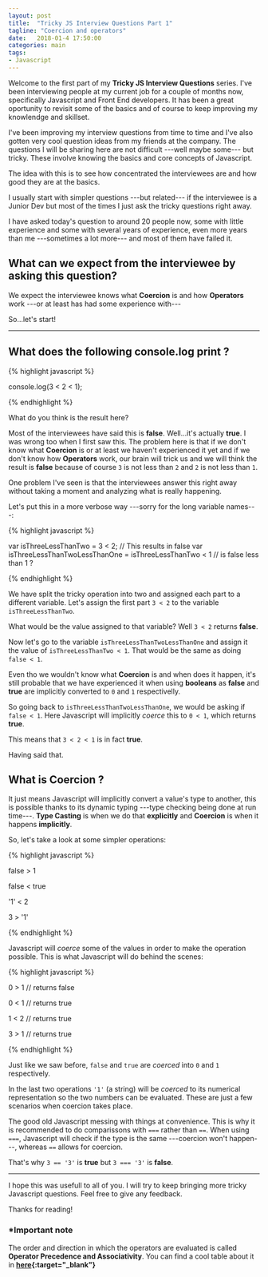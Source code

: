 ```yaml
---
layout: post
title:  "Tricky JS Interview Questions Part 1"
tagline: "Coercion and operators"
date:   2018-01-4 17:50:00
categories: main
tags:
- Javascript
---
```


Welcome to the first part of my **Tricky JS Interview Questions** series.
I've been interviewing people at my current job for a couple of months now, specifically Javascript and Front End developers. It has been a great oportunity to revisit some of the basics and of course to keep improving my knowlendge and skillset. 

I've been improving my interview questions from time to time and I've also gotten very cool question ideas from my friends at the company. The questions I will be sharing here are not difficult ---well maybe some--- but tricky. These involve knowing the basics and core concepts of Javascript. 

The idea with this is to see how concentrated the interviewees are and how good they are at the basics.

I usually start with simpler questions ---but related--- if the interviewee is a Junior Dev but most of the times I just ask the tricky questions right away. 

I have asked today's question to around 20 people now, some with little experience and some with several years of experience, even more years than me ---sometimes a lot more--- and most of them have failed it. 

## What can we expect from the interviewee by asking this question? 

We expect the interviewee knows what **Coercion** is and how **Operators** work ---or at least has had some experience with---

So...let's start! 

-----

## What does the following console.log print ?

{% highlight javascript %}

console.log(3 < 2 < 1); 

{% endhighlight %}

What do you think is the result here?

Most of the interviewees have said this is **false**. Well...it's actually **true**. I was wrong too when I first saw this. The problem here is that if we don't know what **Coercion** is or at least we haven't experienced it yet and if we don't know how **Operators** work, our brain will trick us and we will think the result is **false** because of course `3` is not less than `2` and `2` is not less than `1`. 

One problem I've seen is that the interviewees answer this right away without taking a moment and analyzing what is really happening. 

Let's put this in a more verbose way ---sorry for the long variable names---:

{% highlight javascript %}

var isThreeLessThanTwo = 3 < 2; // This results in false
var isThreeLessThanTwoLessThanOne = isThreeLessThanTwo < 1 // is false less than 1 ?

{% endhighlight %}

We have split the tricky operation into two and assigned each part to a different variable. Let's assign the first part `3 < 2` to the variable `isThreeLessThanTwo`. 

What would be the value assigned to that variable? Well `3 < 2` returns **false**.

Now let's go to the variable `isThreeLessThanTwoLessThanOne` and assign it the value of `isThreeLessThanTwo < 1`. That would be the same as doing `false < 1`. 

Even tho we wouldn't know what **Coercion** is and when does it happen, it's still probable that we have experienced it when using **booleans** as **false** and **true** are implicitly converted to `0` and `1` respectivelly.

So going back to `isThreeLessThanTwoLessThanOne`, we would be asking if `false < 1`. Here Javascript will implicitly *coerce* this to `0 < 1`, which returns **true**.

This means that `3 < 2 < 1` is in fact **true**.

Having said that.

## What is Coercion ?

It just means Javascript will implicitly convert a value's type to another, this is possible thanks to its dynamic typing ---type checking being done at run time---. **Type Casting** is when we do that **explicitly** and **Coercion** is when it happens **implicitly**.

So, let's take a look at some simpler operations:

{% highlight javascript %}

false > 1

false < true

'1' < 2

3 > '1'

{% endhighlight %}

Javascript will *coerce* some of the values in order to make the operation possible. This is what Javascript will do behind the scenes:

{% highlight javascript %}

0 > 1 // returns false

0 < 1 // returns true

1 < 2 // returns true

3 > 1 // returns true

{% endhighlight %}

Just like we saw before, `false` and `true` are *coerced* into `0` and `1` respectively.

In the last two operations `'1'` (a string) will be *coerced* to its numerical representation so the two numbers can be evaluated. These are just a few scenarios when coercion takes place.

The good old Javascript messing with things at convenience. This is why it is recommended to do comparissons with `===` rather than `==`. When using `===`, Javascript will check if the type is the same ---coercion won't happen---, whereas `==` allows for coercion. 

That's why `3 == '3'` is **true** but `3 === '3'` is **false**. 

-----

I hope this was usefull to all of you. I will try to keep bringing more tricky Javascript questions.
Feel free to give any feedback.

Thanks for reading!

### *Important note

The order and direction in which the operators are evaluated is called **Operator Precedence and Associativity**. You can find a cool table about it in **[here][operatorsTabe]{:target="_blank"}**

[operatorsTabe]: https://developer.mozilla.org/en-US/docs/Web/JavaScript/Reference/Operators/Operator_Precedence
